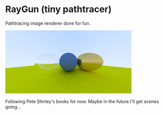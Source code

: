 # RayGun (tiny pathtracer)
Pathtracing image renderer done for fun.

![current output image](raytrace_output.bmp)
 
Following Pete Shirley's books for now.
Maybe in the future I'll get scenes going...

